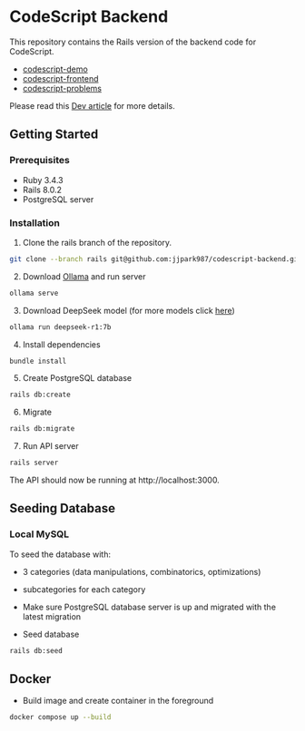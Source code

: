 # CodeScript Backend

This repository contains the Rails version of the backend code for CodeScript.

- [codescript-demo](https://github.com/jjpark987/codescript-demo)
- [codescript-frontend](https://github.com/jjpark987/codescript-frontend)
- [codescript-problems](https://github.com/jjpark987/codescript-problems)

Please read this [Dev article](https://dev.to/jjpark987/building-a-code-problem-solving-assistant-4b71) for more details.

## Getting Started

### Prerequisites

- Ruby 3.4.3
- Rails 8.0.2
- PostgreSQL server

### Installation

1. Clone the rails branch of the repository.

```zsh
git clone --branch rails git@github.com:jjpark987/codescript-backend.git
```

2. Download [Ollama](https://ollama.com/) and run server

```zsh
ollama serve
```

3. Download DeepSeek model (for more models click [here](https://ollama.com/library/deepseek-r1:7b))

```zsh
ollama run deepseek-r1:7b
```

4. Install dependencies

```zsh
bundle install
```

5. Create PostgreSQL database

```zsh
rails db:create
```

6. Migrate

```zsh
rails db:migrate
```

7. Run API server

```zsh
rails server
```

The API should now be running at http://localhost:3000.

## Seeding Database

### Local MySQL

To seed the database with:
- 3 categories (data manipulations, combinatorics, optimizations)
- subcategories for each category

- Make sure PostgreSQL database server is up and migrated with the latest migration

- Seed database

```zsh
rails db:seed
```

## Docker

- Build image and create container in the foreground

```zsh
docker compose up --build
```

